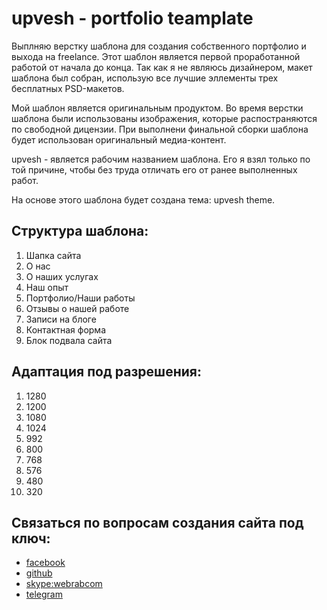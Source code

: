# upvesh  - portfolio teamplate


Выплняю верстку шаблона для создания собственного портфолио и выхода на freelance.
Этот шаблон является первой проработанной работой от начала до конца. Так как я не являюсь дизайнером, макет шаблона был собран, использую все лучшие эллементы трех бесплатных PSD-макетов.

Мой шаблон является оригинальным продуктом. Во время верстки шаблона были использованы изображения, которые распостраняются по свободной дицензии. При выполнени финальной сборки шаблона будет использован оригинальный медиа-контент.

upvesh - является рабочим названием шаблона. Его я взял только по той причине, чтобы без труда отличать его от ранее выполненных работ.

На основе этого шаблона будет создана тема: upvesh theme.

## Структура шаблона:

1. Шапка сайта
2. О нас
3. О наших услугах
4. Наш опыт
5. Портфолио/Наши работы
6. Отзывы о нашей работе
7. Записи на блоге
8. Контактная форма
9. Блок подвала сайта

## Адаптация под разрешения:
1.  1280
2.  1200
3.  1080
4.  1024
5.  992
6.  800
7.  768
8.  576
9.  480
10. 320

## Связаться по вопросам создания сайта под ключ:

* [facebook](https://www.facebook.com/frontendercode)
* [github](https://github.com/frontend-coder)
* [skype:webrabcom](href="skype:webrabcom")
* [telegram](https://t.me/frontendcoder)